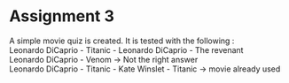 # Assignment 3
A simple movie quiz is created. It is tested with the following : <br> 
Leonardo DiCaprio - Titanic - Leonardo DiCaprio - The revenant  <br>
Leonardo DiCaprio - Venom -> Not the right answer <br>
Leonardo DiCaprio - Titanic - Kate Winslet - Titanic -> movie already used <br>
